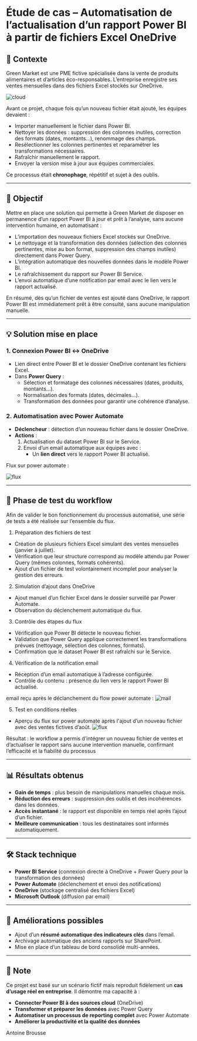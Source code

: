 # Étude de cas – Automatisation de l’actualisation d’un rapport Power BI à partir de fichiers Excel OneDrive

## 📌 Contexte
Green Market est une PME fictive spécialisée dans la vente de produits alimentaires et d’articles éco-responsables.
L’entreprise enregistre ses ventes mensuelles dans des fichiers Excel stockés sur OneDrive.

![cloud](/images/cloud.png)

Avant ce projet, chaque fois qu’un nouveau fichier était ajouté, les équipes devaient :
- Importer manuellement le fichier dans Power BI.
- Nettoyer les données : suppression des colonnes inutiles, correction des formats (dates, montants…), renommage des champs.
- Resélectionner les colonnes pertinentes et reparamétrer les transformations nécessaires.
- Rafraîchir manuellement le rapport.
- Envoyer la version mise à jour aux équipes commerciales.

Ce processus était **chronophage**, répétitif et sujet à des oublis.

---

## 🎯 Objectif
Mettre en place une solution qui permette à Green Market de disposer en permanence d’un rapport Power BI à jour et prêt à l’analyse, sans aucune intervention humaine, en automatisant :
- L’importation des nouveaux fichiers Excel stockés sur OneDrive.
- Le nettoyage et la transformation des données (sélection des colonnes pertinentes, mise au bon format, suppression des champs inutiles) directement dans Power Query.
- L’intégration automatique des nouvelles données dans le modèle Power BI.
- Le rafraîchissement du rapport sur Power BI Service.
- L’envoi automatique d’une notification par email avec le lien vers le rapport actualisé.

En résumé, dès qu’un fichier de ventes est ajouté dans OneDrive, le rapport Power BI est immédiatement prêt à être consulté, sans aucune manipulation manuelle.

---

## 💡 Solution mise en place

### 1. **Connexion Power BI ↔ OneDrive**
- Lien direct entre Power BI et le dossier OneDrive contenant les fichiers Excel.
- Dans **Power Query** :
  - Sélection et formatage des colonnes nécessaires (dates, produits, montants…).
  - Normalisation des formats (dates, décimales…).
  - Transformation des données pour garantir une cohérence d’analyse.

### 2. **Automatisation avec Power Automate**
- **Déclencheur** : détection d’un nouveau fichier dans le dossier OneDrive.
- **Actions** :
  1. Actualisation du dataset Power BI sur le Service.
  2. Envoi d’un email automatique aux équipes avec :
     - Un **lien direct** vers le rapport Power BI actualisé.
    
Flux sur power automate :

![flux](/images/flux-automate.png)

---

## 🧪 Phase de test du workflow

Afin de valider le bon fonctionnement du processus automatisé, une série de tests a été réalisée sur l’ensemble du flux.

1. Préparation des fichiers de test
- Création de plusieurs fichiers Excel simulant des ventes mensuelles (janvier à juillet).
- Vérification que leur structure correspond au modèle attendu par Power Query (mêmes colonnes, formats cohérents).
- Ajout d’un fichier de test volontairement incomplet pour analyser la gestion des erreurs.

2. Simulation d’ajout dans OneDrive
- Ajout manuel d’un fichier Excel dans le dossier surveillé par Power Automate.
- Observation du déclenchement automatique du flux.

3. Contrôle des étapes du flux
- Vérification que Power BI détecte le nouveau fichier.
- Validation que Power Query applique correctement les transformations prévues (nettoyage, sélection des colonnes, formats).
- Confirmation que le dataset Power BI est rafraîchi sur le Service.

4. Vérification de la notification email
- Réception d’un email automatique à l’adresse configurée.
- Contrôle du contenu : présence du lien vers le rapport Power BI actualisé.

email reçu après le déclanchement du flow power automate : 
![mail](images/mail.png)


5. Test en conditions réelles
- Aperçu du flux sur power automate après l'ajout d’un nouveau fichier avec des ventes fictives d’août.
![flux](images/text-flux.png)



Résultat : le workflow a permis d’intégrer un nouveau fichier de ventes et d’actualiser le rapport sans aucune intervention manuelle, confirmant l’efficacité et la fiabilité du processus

---

## 📊 Résultats obtenus
- **Gain de temps** : plus besoin de manipulations manuelles chaque mois.
- **Réduction des erreurs** : suppression des oublis et des incohérences dans les données.
- **Accès instantané** : le rapport est disponible en temps réel après l’ajout d’un fichier.
- **Meilleure communication** : tous les destinataires sont informés automatiquement.

---

## 🛠️ Stack technique
- **Power BI Service** (connexion directe à OneDrive + Power Query pour la transformation des données)
- **Power Automate** (déclenchement et envoi des notifications)
- **OneDrive** (stockage centralisé des fichiers Excel)
- **Microsoft Outlook** (diffusion par email)

---

## 🚀 Améliorations possibles
- Ajout d’un **résumé automatique des indicateurs clés** dans l’email.
- Archivage automatique des anciens rapports sur SharePoint.
- Mise en place d’un tableau de bord consolidé multi-années.

---

## 📌 Note
Ce projet est basé sur un scénario fictif mais reproduit fidèlement un **cas d’usage réel en entreprise**.
Il démontre ma capacité à :
- **Connecter Power BI à des sources cloud** (OneDrive)
- **Transformer et préparer les données** avec Power Query
- **Automatiser un processus de reporting complet** avec Power Automate
- **Améliorer la productivité et la qualité des données**
  
Antoine Brousse
